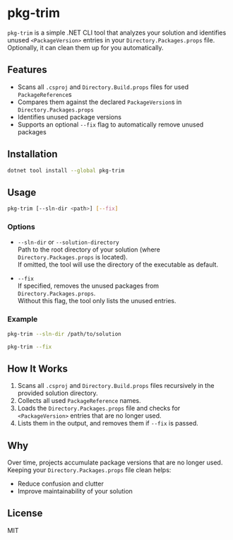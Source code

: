 # pkg-trim

`pkg-trim` is a simple .NET CLI tool that analyzes your solution and identifies unused `<PackageVersion>` entries in your `Directory.Packages.props` file. Optionally, it can clean them up for you automatically.

## Features

- Scans all `.csproj` and `Directory.Build.props` files for used `PackageReference`s
- Compares them against the declared `PackageVersion`s in `Directory.Packages.props`
- Identifies unused package versions
- Supports an optional `--fix` flag to automatically remove unused packages

## Installation

```bash
dotnet tool install --global pkg-trim
```

## Usage

```bash
pkg-trim [--sln-dir <path>] [--fix]
```

### Options

- `--sln-dir` or `--solution-directory`  
  Path to the root directory of your solution (where `Directory.Packages.props` is located).  
  If omitted, the tool will use the directory of the executable as default.

- `--fix`  
  If specified, removes the unused packages from `Directory.Packages.props`.  
  Without this flag, the tool only lists the unused entries.

### Example

```bash
pkg-trim --sln-dir /path/to/solution
```

```bash
pkg-trim --fix
```

## How It Works

1. Scans all `.csproj` and `Directory.Build.props` files recursively in the provided solution directory.
2. Collects all used `PackageReference` names.
3. Loads the `Directory.Packages.props` file and checks for `<PackageVersion>` entries that are no longer used.
4. Lists them in the output, and removes them if `--fix` is passed.

## Why

Over time, projects accumulate package versions that are no longer used. Keeping your `Directory.Packages.props` file clean helps:

- Reduce confusion and clutter
- Improve maintainability of your solution

## License

MIT
